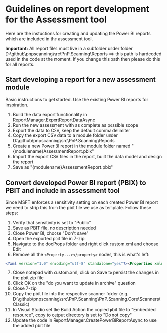 # Guidelines on report development for the Assessment tool

Here are the instuctions for creating and updating the Power BI reports which are included in the assessment tool.

**Important:** All report files must live in a subfolder under folder D:\github\pnpscanning\src\PnP.Scanning\Reports ==> this path is hardcoded used in the code at the moment. If you change this path then please do this for all reports.


## Start developing a report for a new assessment module

Basic instructions to get started. Use the existing Power BI reports for inspiration.

1. Build the data export functionality in ReportManager.ExportReportDataAsync
2. Run the new assessment with as complete as possible scope 
3. Export the data to CSV, keep the default comma delimiter
4. Copy the export CSV data to a module folder under D:\github\pnpscanning\src\PnP.Scanning\Reports
5. Create a new Power BI report in the module folder named "{modulename}AssessmentReport.pbix"
6. Import the export CSV files in the report, built the data model and design the report
7. Save as "{modulename}AssessmentReport.pbix"


## Convert developed Power BI report (PBIX) to PBIT and include in assessment tool

Since MSFT enforces a sensitivity setting on each created Power BI report we need to strip this from the pbit file we use as template. Follow these steps:

1. Verify that sensitivity is set to "Public"
2. Save as PBIT file, no description needed
3. Close Power BI, choose "Don't save"
4. Open the exported pbit file in 7-zip
5. Navigate to the docProps folder and right click custom.xml and choose Edit
6. Remove all the ```<Property...></property>``` nodes, this is what's left:

```xml
<?xml version="1.0" encoding="utf-8" standalone="yes"?><Properties xmlns="http://schemas.openxmlformats.org/officeDocument/2006/custom-properties" xmlns:vt="http://schemas.openxmlformats.org/officeDocument/2006/docPropsVTypes"></Properties>
```

7. Close notepad with custom.xml, click on Save to persist the changes in the pbit zip file
8. Click OK on the "do you want to update in archive" question
9. Close 7-zip
10. Copy the pbit file into the respective scanner folder (e.g. D:\github\pnpscanning\src\PnP.Scanning\PnP.Scanning.Core\Scanners\Classic)
11. In Visual Studio set the Build Action the copied pbit file to "Embedded resource", copy to output directory is set to "Do not copy"
12. Update the code in ReportManager.CreatePowerBiReportAsync to use the added pbit file


